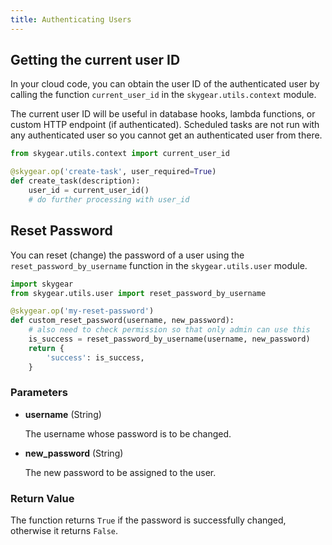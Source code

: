 ```yaml
---
title: Authenticating Users
---
```


<a name="getting-current-user-id"></a>
## Getting the current user ID

In your cloud code, you can obtain the user ID of the authenticated user by
calling the function `current_user_id` in the `skygear.utils.context` module.

The current user ID will be useful in database hooks, lambda functions, or
custom HTTP endpoint (if authenticated). Scheduled tasks are not run with
any authenticated user so you cannot get an authenticated user from there.

```python
from skygear.utils.context import current_user_id

@skygear.op('create-task', user_required=True)
def create_task(description):
    user_id = current_user_id()
    # do further processing with user_id
```

<a name="reset-password"></a>
## Reset Password

You can reset (change) the password of a user using the 
`reset_password_by_username` function in the `skygear.utils.user` module.

```python
import skygear
from skygear.utils.user import reset_password_by_username

@skygear.op('my-reset-password')
def custom_reset_password(username, new_password):
    # also need to check permission so that only admin can use this
    is_success = reset_password_by_username(username, new_password)
    return {
        'success': is_success,
    }
```

### Parameters

- **username** (String)

  The username whose password is to be changed.

- **new_password** (String)

  The new password to be assigned to the user.

### Return Value

The function returns `True`
if the password is successfully changed, otherwise it returns `False`.
